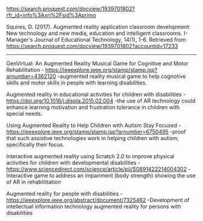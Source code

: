 https://search.proquest.com/docview/1939701802?rfr_id=info%3Axri%2Fsid%3Aprimo

 Squires, D. (2017). Augmented reality application classroom development: New technology and new media, education and intelligent classrooms. I-Manager's Journal of Educational Technology, 14(1), 1-6. Retrieved from https://search.proquest.com/docview/1939701802?accountid=17233



------------
GenVirtual: An Augmented Reality Musical Game for Cognitive and Motor Rehabilitation - https://ieeexplore.ieee.org/stamp/stamp.jsp?arnumber=4362120
    -augmented reality musical game to help cognotive skills and motor skills in people with learning disabilities.
    
Augmented reality in educational activities for children with disabilities - https://doi.org/10.1016/j.displa.2015.02.004
    -the use of AR technology could enhance learning motivation and frustration tolerance in children with special needs.

Using Augmented Reality to Help Children with Autism Stay Focused - https://ieeexplore.ieee.org/stamp/stamp.jsp?arnumber=6750495 
    -proof that such assistive technologies work in helping children with autism; specifically their focus.

Interactive augmented reality using Scratch 2.0 to improve physical activities for children with developmental disabilities - https://www.sciencedirect.com/science/article/pii/S0891422214004302 
    -Interactive game to address an impairment (body strength) showing the use of AR in rehablilitation

Augmented reality for people with disabilities - https://ieeexplore.ieee.org/abstract/document/7325462
-Development of intellectual information technology augmented reality for persons with disabilities
